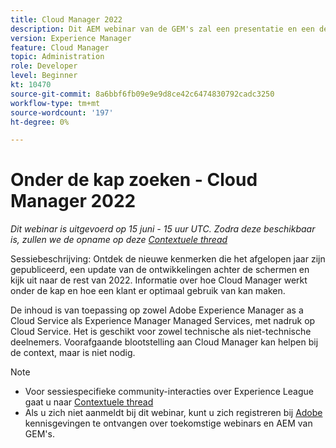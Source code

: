 ```yaml
---
title: Cloud Manager 2022
description: Dit AEM webinar van de GEM's zal een presentatie en een demo over het volgende omvatten:Onderzoek de nieuwe eigenschappen die in het afgelopen jaar worden vrijgegeven, een update achter-de-scènes.. (De beschrijvingen zouden tussen 60 en 160 karakters moeten zijn)
version: Experience Manager
feature: Cloud Manager
topic: Administration
role: Developer
level: Beginner
kt: 10470
source-git-commit: 8a6bbf6fb09e9e9d8ce42c6474830792cadc3250
workflow-type: tm+mt
source-wordcount: '197'
ht-degree: 0%

---
```



# Onder de kap zoeken - Cloud Manager 2022

*Dit webinar is uitgevoerd op 15 juni - 15 uur UTC. Zodra deze beschikbaar is, zullen we de opname op deze [Contextuele thread](https://adobe.ly/3O0rdzd)*

Sessiebeschrijving: Ontdek de nieuwe kenmerken die het afgelopen jaar zijn gepubliceerd, een update van de ontwikkelingen achter de schermen en kijk uit naar de rest van 2022. Informatie over hoe Cloud Manager werkt onder de kap en hoe een klant er optimaal gebruik van kan maken.  

De inhoud is van toepassing op zowel Adobe Experience Manager as a Cloud Service als Experience Manager Managed Services, met nadruk op Cloud Service. Het is geschikt voor zowel technische als niet-technische deelnemers. Voorafgaande blootstelling aan Cloud Manager kan helpen bij de context, maar is niet nodig.

>[!NOTE]
>
>* Voor sessiespecifieke community-interacties over Experience League gaat u naar [Contextuele thread](https://adobe.ly/3O0rdzd)
>* Als u zich niet aanmeldt bij dit webinar, kunt u zich registreren bij [Adobe](https://aem-augs.adobe.com/) kennisgevingen te ontvangen over toekomstige webinars en AEM van GEM&#39;s.

